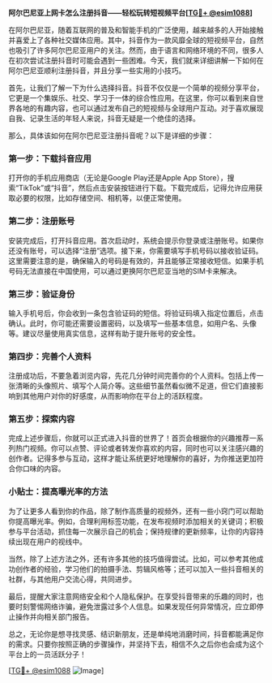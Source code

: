 **阿尔巴尼亚上网卡怎么注册抖音——轻松玩转短视频平台[[TG💪+ @esim1088](https://t.me/s/esim1088)]**

在阿尔巴尼亚，随着互联网的普及和智能手机的广泛使用，越来越多的人开始接触并喜爱上了各种社交媒体应用。其中，抖音作为一款风靡全球的短视频平台，自然也吸引了许多阿尔巴尼亚用户的关注。然而，由于语言和网络环境的不同，很多人在初次尝试注册抖音时可能会遇到一些困难。今天，我们就来详细讲解一下如何在阿尔巴尼亚顺利注册抖音，并且分享一些实用的小技巧。

首先，让我们了解一下为什么选择抖音。抖音不仅仅是一个简单的视频分享平台，它更是一个集娱乐、社交、学习于一体的综合性应用。在这里，你可以看到来自世界各地的有趣内容，也可以通过发布自己的短视频与全球用户互动。对于喜欢展现自我、记录生活的年轻人来说，抖音无疑是一个绝佳的选择。

那么，具体该如何在阿尔巴尼亚注册抖音呢？以下是详细的步骤：

### 第一步：下载抖音应用

打开你的手机应用商店（无论是Google Play还是Apple App Store），搜索“TikTok”或“抖音”，然后点击安装按钮进行下载。下载完成后，记得允许应用获取必要的权限，比如存储空间、相机等，以便正常使用。

### 第二步：注册账号

安装完成后，打开抖音应用。首次启动时，系统会提示你登录或注册账号。如果你还没有账号，可以选择“注册”选项。接下来，你需要填写手机号码以接收验证码。这里需要注意的是，确保输入的号码是有效的，并且能够正常接收短信。如果手机号码无法直接在中国使用，可以通过更换阿尔巴尼亚当地的SIM卡来解决。

### 第三步：验证身份

输入手机号后，你会收到一条包含验证码的短信。将验证码填入指定位置后，点击确认。此时，你可能还需要设置密码，以及填写一些基本信息，如用户名、头像等。建议尽量使用真实信息，这样有助于提升账号的安全性。

### 第四步：完善个人资料

注册成功后，不要急着浏览内容，先花几分钟时间完善你的个人资料。包括上传一张清晰的头像照片、填写个人简介等。这些细节虽然看似微不足道，但它们直接影响到其他用户对你的好感度，从而影响你在平台上的活跃程度。

### 第五步：探索内容

完成上述步骤后，你就可以正式进入抖音的世界了！首页会根据你的兴趣推荐一系列热门视频。你可以点赞、评论或者转发你喜欢的内容，同时也可以关注感兴趣的创作者。记得多参与互动，这样才能让系统更好地理解你的喜好，为你推送更加符合你口味的内容。

### 小贴士：提高曝光率的方法

为了让更多人看到你的作品，除了制作高质量的视频外，还有一些小窍门可以帮助你提高曝光率。例如，合理利用标签功能，在发布视频时添加相关的关键词；积极参与平台活动，抓住每一次展示自己的机会；保持规律的更新频率，让你的内容持续出现在用户的视线中。

当然，除了上述方法之外，还有许多其他的技巧值得尝试。比如，可以参考其他成功创作者的经验，学习他们的拍摄手法、剪辑风格等；还可以加入一些抖音相关的社群，与其他用户交流心得，共同进步。

最后，提醒大家注意网络安全和个人隐私保护。在享受抖音带来的乐趣的同时，也要时刻警惕网络诈骗，避免泄露过多个人信息。如果发现任何异常情况，应立即停止操作并向相关部门报告。

总之，无论你是想寻找灵感、结识新朋友，还是单纯地消磨时间，抖音都能满足你的需求。只要你按照正确的步骤操作，并坚持下去，相信不久之后你也会成为这个平台上的一员活跃分子！

[[TG💪+ @esim1088](https://t.me/s/esim1088) ![Image](https://i.postimg.cc/4NQfJmqS/Snipaste-2025-05-13-00-14-12.png)]